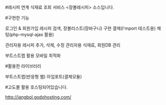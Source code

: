 #레시피 연계 식재료 조회 서비스 <장볼레시피> 소스입니다.

#구현한 기능

로그인 & 회원가입
레시피 검색, 
장볼리스트(장바구니) 구현
결제(I'mport 테스트용)
채팅(php-mysql-ajax 활용)

관리자용 레시피 추가, 삭제, 수정
관리자용 식재료, 회원DB 관리

부트스트랩 활용 모바일 최적화

#활용한 라이브러리

부트스트랩(반응형 웹)
아임포트(결제모듈)

#고도몰 활용 호스팅되어있습니다.

http://jangbol.godohosting.com/
